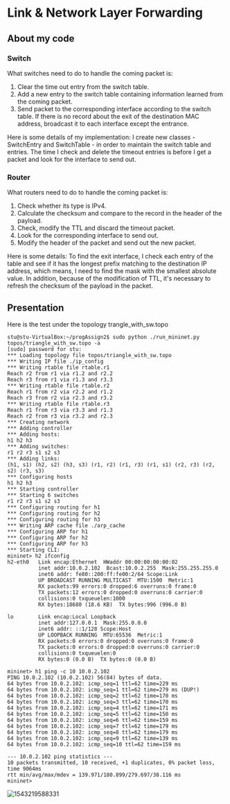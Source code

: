 #  Link & Network Layer Forwarding

## About my code

### Switch

What switches need to do to handle the coming packet is:	

1. Clear the time out entry from the switch table.
2. Add a new entry to the switch table containing information learned from the coming packet.
3. Send packet to the corresponding interface according to the switch table. If there is no record about the exit of the destination MAC address, broadcast it to each interface except the entrance.

Here is some details of my implementation: I create new classes - SwitchEntry and SwitchTable - in order to maintain the switch table and entries. The time I check and delete the timeout entries is before I get a packet and look for the interface to send out.

### Router

What routers need to do to handle the coming packet is:

1. Check whether its type is IPv4.
2. Calculate the checksum and compare to the record in the header of the payload.
3. Check, modify the TTL and discard the timeout packet.
4. Look for the corresponding interface to send out.
5. Modify the header of the packet and send out the new packet.

Here is some details: To find the exit interface, I check each entry of the table and see if it has the longest prefix matching to the destination IP address, which means, I need to find the mask with the smallest absolute value. In addition, because of the modification of TTL, it's necessary to refresh the checksum of the payload in the packet.

## Presentation

Here is the test under the topology trangle_with_sw.topo

```shell
stu@stu-VirtualBox:~/progAssign2$ sudo python ./run_mininet.py topos/triangle_with_sw.topo -a
[sudo] password for stu: 
*** Loading topology file topos/triangle_with_sw.topo
*** Writing IP file ./ip_config
*** Writing rtable file rtable.r1
Reach r2 from r1 via r1.2 and r2.2
Reach r3 from r1 via r1.3 and r3.3
*** Writing rtable file rtable.r2
Reach r1 from r2 via r2.2 and r1.2
Reach r3 from r2 via r2.3 and r3.2
*** Writing rtable file rtable.r3
Reach r1 from r3 via r3.3 and r1.3
Reach r2 from r3 via r3.2 and r2.3
*** Creating network
*** Adding controller
*** Adding hosts:
h1 h2 h3 
*** Adding switches:
r1 r2 r3 s1 s2 s3 
*** Adding links:
(h1, s1) (h2, s2) (h3, s3) (r1, r2) (r1, r3) (r1, s1) (r2, r3) (r2, s2) (r3, s3) 
*** Configuring hosts
h1 h2 h3 
*** Starting controller
*** Starting 6 switches
r1 r2 r3 s1 s2 s3 
*** Configuring routing for h1
*** Configuring routing for h2
*** Configuring routing for h3
*** Writing ARP cache file ./arp_cache
*** Configuring ARP for h1
*** Configuring ARP for h2
*** Configuring ARP for h3
*** Starting CLI:
mininet> h2 ifconfig
h2-eth0   Link encap:Ethernet  HWaddr 00:00:00:00:00:02  
          inet addr:10.0.2.102  Bcast:10.0.2.255  Mask:255.255.255.0
          inet6 addr: fe80::200:ff:fe00:2/64 Scope:Link
          UP BROADCAST RUNNING MULTICAST  MTU:1500  Metric:1
          RX packets:99 errors:0 dropped:6 overruns:0 frame:0
          TX packets:12 errors:0 dropped:0 overruns:0 carrier:0
          collisions:0 txqueuelen:1000 
          RX bytes:18680 (18.6 KB)  TX bytes:996 (996.0 B)

lo        Link encap:Local Loopback  
          inet addr:127.0.0.1  Mask:255.0.0.0
          inet6 addr: ::1/128 Scope:Host
          UP LOOPBACK RUNNING  MTU:65536  Metric:1
          RX packets:0 errors:0 dropped:0 overruns:0 frame:0
          TX packets:0 errors:0 dropped:0 overruns:0 carrier:0
          collisions:0 txqueuelen:0 
          RX bytes:0 (0.0 B)  TX bytes:0 (0.0 B)

mininet> h1 ping -c 10 10.0.2.102
PING 10.0.2.102 (10.0.2.102) 56(84) bytes of data.
64 bytes from 10.0.2.102: icmp_seq=1 ttl=62 time=229 ms
64 bytes from 10.0.2.102: icmp_seq=1 ttl=62 time=279 ms (DUP!)
64 bytes from 10.0.2.102: icmp_seq=2 ttl=62 time=170 ms
64 bytes from 10.0.2.102: icmp_seq=3 ttl=62 time=170 ms
64 bytes from 10.0.2.102: icmp_seq=4 ttl=62 time=171 ms
64 bytes from 10.0.2.102: icmp_seq=5 ttl=62 time=150 ms
64 bytes from 10.0.2.102: icmp_seq=6 ttl=62 time=159 ms
64 bytes from 10.0.2.102: icmp_seq=7 ttl=62 time=179 ms
64 bytes from 10.0.2.102: icmp_seq=8 ttl=62 time=179 ms
64 bytes from 10.0.2.102: icmp_seq=9 ttl=62 time=139 ms
64 bytes from 10.0.2.102: icmp_seq=10 ttl=62 time=159 ms

--- 10.0.2.102 ping statistics ---
10 packets transmitted, 10 received, +1 duplicates, 0% packet loss, time 9064ms
rtt min/avg/max/mdev = 139.971/180.899/279.697/38.116 ms
mininet> 
```



![1543219588331](C:\Users\69029\AppData\Roaming\Typora\typora-user-images\1543219588331.png)
